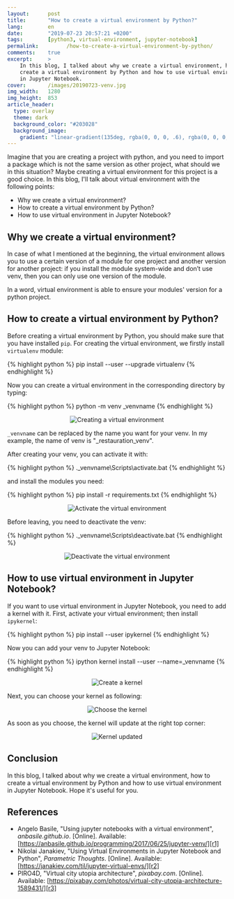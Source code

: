 ```yaml
---
layout:      post
title:       "How to create a virtual environment by Python?"
lang:        en
date:        "2019-07-23 20:57:21 +0200"
tags:        [python3, virtual-environment, jupyter-notebook]
permalink:         /how-to-create-a-virtual-environment-by-python/
comments:    true
excerpt:     >
    In this blog, I talked about why we create a virtual environment, how to
    create a virtual environment by Python and how to use virtual environment
    in Jupyter Notebook.
cover:       /images/20190723-venv.jpg
img_width:   1280
img_height:  853
article_header:
  type: overlay
  theme: dark
  background_color: "#203028"
  background_image:
    gradient: "linear-gradient(135deg, rgba(0, 0, 0, .6), rgba(0, 0, 0, .4))"
---
```


Imagine that you are creating a project with python, and you need to import a
package which is not the same version as other project, what should we in this
situation? Maybe creating a virtual environment for this project is a good
choice. In this blog, I'll talk about virtual environment with the following
points:
- Why we create a virtual environment?
- How to create a virtual environment by Python?
- How to use virtual environment in Jupyter Notebook?


## Why we create a virtual environment?
In case of what I mentioned at the beginning, the virtual environment allows
you to use a certain version of a module for one project and another version
for another project: if you install the module system-wide and don’t use venv,
then you can only use one version of the module.

In a word, virtual environment is able to ensure your modules' version for a
python project.

## How to create a virtual environment by Python?
Before creating a virtual environment by Python, you should make sure that you
have installed `pip`. For creating the virtual environment, we firstly install
`virtualenv` module:

{% highlight python %}
pip install --user --upgrade virtualenv
{% endhighlight %}

Now you can create a virtual environment in the corresponding directory by
typing:

{% highlight python %}
python -m venv _venvname
{% endhighlight %}

<p align="center">
  <img alt="Creating a virtual environment"
  src="{{ site.baseurl }}/images/20190723-venv-1.PNG"/>
</p>

`_venvname` can be replaced by the name you want for your venv. In my example,
the name of venv is "_restauration_venv".

After creating your venv, you can activate it with:

{% highlight python %}
.\_venvname\Scripts\activate.bat
{% endhighlight %}

and install the modules you need:

{% highlight python %}
pip install -r requirements.txt
{% endhighlight %}

<p align="center">
  <img alt="Activate the virtual environment"
  src="{{ site.baseurl }}/images/20190723-venv-2.PNG"/>
</p>

Before leaving, you need to deactivate the venv:

{% highlight python %}
.\_venvname\Scripts\deactivate.bat
{% endhighlight %}

<p align="center">
  <img alt="Deactivate the virtual environment"
  src="{{ site.baseurl }}/images/20190723-venv-6.PNG"/>
</p>

## How to use virtual environment in Jupyter Notebook?
If you want to use virtual environment in Jupyter Notebook, you need to add a
kernel with it. First, activate your virtual environment; then install
`ipykernel`:

{% highlight python %}
pip install --user ipykernel
{% endhighlight %}

Now you can add your venv to Jupyter Notebook:

{% highlight python %}
ipython kernel install --user --name=_venvname 
{% endhighlight %}

<p align="center">
  <img alt="Create a kernel"
  src="{{ site.baseurl }}/images/20190723-venv-3.PNG"/>
</p>

Next, you can choose your kernel as following:

<p align="center">
  <img alt="Choose the kernel"
  src="{{ site.baseurl }}/images/20190723-venv-4.PNG"/>
</p>

As soon as you choose, the kernel will update at the right top corner:

<p align="center">
  <img alt="Kernel updated"
  src="{{ site.baseurl }}/images/20190723-venv-5.PNG"/>
</p>

## Conclusion
In this blog, I talked about why we create a virtual environment, how to create
a virtual environment by Python and how to use virtual environment in Jupyter
Notebook. Hope it's useful for you.

## References
- Angelo Basile, "Using jupyter notebooks with a virtual environment", _anbasile.github.io_. [Online]. Available: [https://anbasile.github.io/programming/2017/06/25/jupyter-venv/][r1]
- Nikolai Janakiev, "Using Virtual Environments in Jupyter Notebook and Python", _Parametric Thoughts_. [Online]. Available: [https://janakiev.com/til/jupyter-virtual-envs/][r2]
- PIRO4D, "Virtual city utopia architecture", _pixabay.com_. [Online]. Available: [https://pixabay.com/photos/virtual-city-utopia-architecture-1589431/][r3]

[r1]: https://anbasile.github.io/programming/2017/06/25/jupyter-venv/
[r2]: https://janakiev.com/til/jupyter-virtual-envs/
[r3]: https://pixabay.com/photos/virtual-city-utopia-architecture-1589431/
